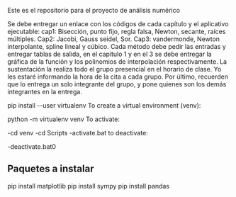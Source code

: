 Este es el repositorio para el proyecto de análisis numérico

Se debe entregar un enlace con los códigos de cada capítulo y el aplicativo ejecutable: cap1: Bisección, punto fijo, regla falsa, Newton, secante, raíces múltiples. Cap2: Jacobi, Gauss seidel, Sor. Cap3: vandermonde, Newton interpolante, spline lineal y cúbico.  Cada método debe pedir las entradas y entregar tablas de salida, en  el capítulo 1 y en el 3 se debe entregar la gráfica de la función y los polinomios de interpolación respectivamente. La sustentación la realiza todo el grupo presencial en el horario de clase. Yo les estaré informando la hora de la cita a cada grupo. Por último, recuerden que lo entrega un solo integrante del grupo, y pone quienes son los demás integrantes en la entrega.

pip install --user virtualenv
To create a virtual environment (venv):

python -m virtualenv venv
To activate:

-cd venv
-cd Scripts
-activate.bat
to deactivate:

-deactivate.bat0

## Paquetes a instalar

pip install matplotlib
pip install sympy 
pip install pandas